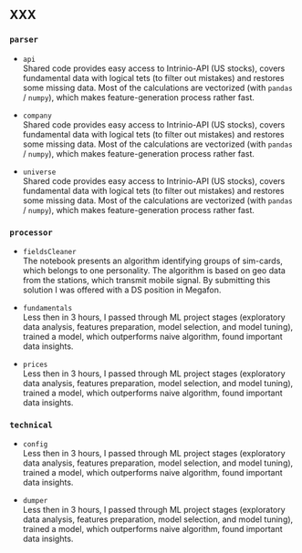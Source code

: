 ## XXX

<Why this was created>

### `parser`
<This module is responsible for...>

- `api`
<br/>Shared code provides easy access to Intrinio-API (US stocks), covers fundamental data with logical tets (to filter out mistakes) and restores some missing data. Most of the calculations are vectorized (with `pandas` / `numpy`), which makes feature-generation process rather fast.

- `company`
<br/>Shared code provides easy access to Intrinio-API (US stocks), covers fundamental data with logical tets (to filter out mistakes) and restores some missing data. Most of the calculations are vectorized (with `pandas` / `numpy`), which makes feature-generation process rather fast.

- `universe`
<br/>Shared code provides easy access to Intrinio-API (US stocks), covers fundamental data with logical tets (to filter out mistakes) and restores some missing data. Most of the calculations are vectorized (with `pandas` / `numpy`), which makes feature-generation process rather fast.


### `processor`

- `fieldsCleaner`
<br/>The notebook presents an algorithm identifying groups of sim-cards, which belongs to one personality. The algorithm is based on geo data from the stations, which transmit mobile signal. By submitting this solution I was offered with a DS position in Megafon.

- `fundamentals`
<br/>Less then in 3 hours, I passed through ML project stages (exploratory data analysis, features preparation, model selection, and model tuning), trained a model, which outperforms naive algorithm, found important data insights.

- `prices`
<br/>Less then in 3 hours, I passed through ML project stages (exploratory data analysis, features preparation, model selection, and model tuning), trained a model, which outperforms naive algorithm, found important data insights.

### `technical`

- `config`
<br/>Less then in 3 hours, I passed through ML project stages (exploratory data analysis, features preparation, model selection, and model tuning), trained a model, which outperforms naive algorithm, found important data insights.

- `dumper`
<br/>Less then in 3 hours, I passed through ML project stages (exploratory data analysis, features preparation, model selection, and model tuning), trained a model, which outperforms naive algorithm, found important data insights.
